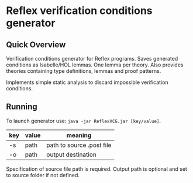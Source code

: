# Reflex verification conditions generator

## Quick Overview

Verification conditions generator for Reflex programs. Saves generated conditions as Isabelle/HOL lemmas. One lemma per theory. Also provides theories containing type definitions, lemmas and proof patterns.

Implements simple static analysis to discard impossible verification conditions.

## Running

To launch generator use: ``java -jar ReflexVCG.jar [key/value]``.

| key    | value | meaning                   |
|--------|-------|---------------------------|
| -s 	 | path  | path to source .post file |
| -o 	 | path  | output destination        |

Specification of source file path  is required. Output path is optional and set to source folder if not defined.
